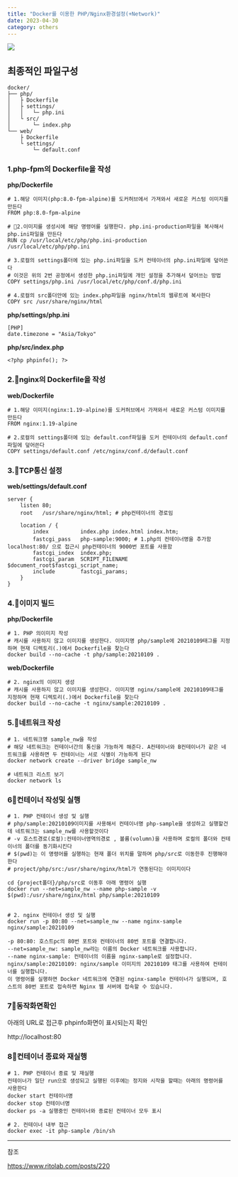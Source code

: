 ```yaml
---
title: "Docker를 이용한 PHP/Nginx환경설정(+Network)"
date: 2023-04-30
category: others
---
```


![](/storage/20230503001118120272.jpg)

## **최종적인 파일구성**

```
docker/
├── php/
│   ├ Dockerfile
│   ├ settings/
│   │   └─ php.ini
│   └ src/
│       └─ index.php
└── web/
    ├ Dockerfile
    └ settings/
        └─ default.conf
```

### 1.php-fpm의 Dockerfile을 작성

**php/Dockerfile**

```
# 1.해당 이미지(php:8.0-fpm-alpine)를 도커허브에서 가져와서 새로운 커스텀 이미지를 만든다
FROM php:8.0-fpm-alpine

# 2.이미지를 생성시에 해당 명령어를 실행한다. php.ini-production파일을 복사해서 php.ini파일을 만든다
RUN cp /usr/local/etc/php/php.ini-production /usr/local/etc/php/php.ini

# 3.로컬의 settings폴더에 있는 php.ini파일을 도커 컨테이너의 php.ini파일에 덮어쓴다
# 이것은 위의 2번 공정에서 생성한 php.ini파일에 개인 설정을 추가해서 덮어쓰는 방법
COPY settings/php.ini /usr/local/etc/php/conf.d/php.ini

# 4.로컬의 src폴더안에 있는 index.php파일을 nginx/html의 웹루트에 복사한다
COPY src /usr/share/nginx/html
```

**php/settings/php.ini**

```
[PHP]
date.timezone = "Asia/Tokyo"
```

**php/src/index.php**

```
<?php phpinfo(); ?>
```

### 2.nginx의 Dockerfile을 작성

**web/Dockerfile**

```
# 1.해당 이미지(nginx:1.19-alpine)를 도커허브에서 가져와서 새로운 커스텀 이미지를 만든다
FROM nginx:1.19-alpine

# 2.로컬의 settings폴더에 있는 default.conf파일을 도커 컨테이너의 default.conf파일에 덮어쓴다
COPY settings/default.conf /etc/nginx/conf.d/default.conf
```

### 3.TCP통신 설정

**web/settings/default.conf**

```
server {
    listen 80;
    root   /usr/share/nginx/html; # php컨테이너의 경로임

    location / {
        index          index.php index.html index.htm;
        fastcgi_pass   php-sample:9000; # 1.php의 컨테이너명을 추가함 localhost:80/ 으로 접근시 php컨테이너의 9000번 포트를 사용함
        fastcgi_index  index.php;
        fastcgi_param  SCRIPT_FILENAME $document_root$fastcgi_script_name;
        include        fastcgi_params;
    }
}
```

### 4.이미지 빌드

**php/Dockerfile**

```
# 1. PHP 의이미지 작성 
# 캐시를 사용하지 않고 이미지를 생성한다. 이미지명 php/sample에 20210109태그를 지정하며 현재 디렉토리(.)에서 Dockerfile을 찾는다
docker build --no-cache -t php/sample:20210109 .
```

**web/Dockerfile**

```
# 2. nginx의 이미지 생성
# 캐시를 사용하지 않고 이미지를 생성한다. 이미지명 nginx/sample에 20210109태그를 지정하며 현재 디렉토리(.)에서 Dockerfile을 찾는다
docker build --no-cache -t nginx/sample:20210109 .
```

### 5.네트워크 작성

```
# 1. 네트워크명 sample_nw을 작성
# 해당 네트워크는 컨테이너간의 통신을 가능하게 해준다. A컨테이너와 B컨테이너가 같은 네트워크를 사용하면 두 컨테이너는 서로 식별이 가능하게 된다
docker network create --driver bridge sample_nw

# 네트워크 리스트 보기
docker network ls
```

### 6컨테이너 작성및 실행

```
# 1. PHP 컨테이너 생성 및 실행 
# php/sample:20210109이미지를 사용해서 컨테이너명 php-sample을 생성하고 실행할건데 네트워크는 sample_nw를 사용할것이다  
# -v 호스트경로(로컬):컨테이너영역의경로 , 볼륨(volumn)을 사용하며 로컬의 폴더와 컨테이너의 폴더를 동기화시킨다
# $(pwd)는 이 명령어를 실행하는 현재 폴더 위치를 말하며 php/src로 이동한후 진행해야한다 
# project/php/src:/usr/share/nginx/html가 연동된다는 이미지이다 
 
cd {project폴더}/php/src로 이동후 아래 명령어 실행
docker run --net=sample_nw --name php-sample -v $(pwd):/usr/share/nginx/html php/sample:20210109


# 2. nginx 컨테이너 생성 및 실행
docker run -p 80:80 --net=sample_nw --name nginx-sample nginx/sample:20210109

-p 80:80: 호스트pc의 80번 포트와 컨테이너의 80번 포트를 연결합니다.
--net=sample_nw: sample_nw라는 이름의 Docker 네트워크를 사용합니다.
--name nginx-sample: 컨테이너의 이름을 nginx-sample로 설정합니다.
nginx/sample:20210109: nginx/sample 이미지의 20210109 태그를 사용하여 컨테이너를 실행합니다.
이 명령어를 실행하면 Docker 네트워크에 연결된 nginx-sample 컨테이너가 실행되며, 호스트의 80번 포트로 접속하면 Nginx 웹 서버에 접속할 수 있습니다.
```

### 7동작화면확인

아래의 URL로 접근후 phpinfo화면이 표시되는지 확인

http://localhost:80

### 8컨테이너 종료와 재실행

```
# 1. PHP 컨테이너 종료 및 재실행 
컨테이너가 일단 run으로 생성되고 실행된 이후에는 정지와 시작을 할때는 아래의 명령어를 사용한다
docker start 컨테이너명
docker stop 컨테이너명
docker ps -a 실행중인 컨테이너와 종료된 컨테이너 모두 표시

# 2. 컨테이너 내부 접근
docker exec -it php-sample /bin/sh
```

---

참조

https://www.ritolab.com/posts/220
